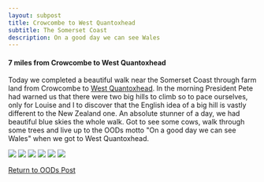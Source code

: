 ```yaml
---
layout: subpost
title: Crowcombe to West Quantoxhead
subtitle: The Somerset Coast
description: On a good day we can see Wales
---
```


<h4>7 miles from Crowcombe to West Quantoxhead</h4>

Today we completed a beautiful walk near the Somerset Coast through farm land from Crowcombe to <a target="_blank" href="https://www.quantockonline.co.uk/quantocks/villages/westquantoxhead/westquantox1.html">West Quantoxhead</a>. 
In the morning President Pete had warned us that there were two big hills to climb so to pace ourselves, only for Louise and I to discover that the English idea of a big hill is vastly different to the New Zealand one. 
An absolute stunner of a day, we had beautiful blue skies the whole walk. Got to see some cows, walk through some trees and live up to the OODs motto "On a good day we can see Wales" when we got to West Quantoxhead. 

<img src="https://adventuresofthetravellingtwins.com/Photos/2013-10-05-CrowcombeToWestQuantoxhead/P1010534.JPG" class="image1">
<img src="https://adventuresofthetravellingtwins.com/Photos/2013-10-05-CrowcombeToWestQuantoxhead/P1010551.JPG" class="image1">
<img src="https://adventuresofthetravellingtwins.com/Photos/2013-10-05-CrowcombeToWestQuantoxhead/P1010569.JPG" class="image1">
<img src="https://adventuresofthetravellingtwins.com/Photos/2013-10-05-CrowcombeToWestQuantoxhead/P1010571.JPG" class="image1">
<img src="https://adventuresofthetravellingtwins.com/Photos/2013-10-05-CrowcombeToWestQuantoxhead/P1010577.JPG" class="image1">
<img src="https://adventuresofthetravellingtwins.com/Photos/2013-10-05-CrowcombeToWestQuantoxhead/P1010580.JPG" class="image1">

<a href="https://adventuresofthetravellingtwins.com/2013/09/21/oddswalks/">Return to OODs Post</a>
